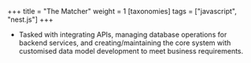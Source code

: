 +++
title = "The Matcher"
weight = 1
[taxonomies]
tags = ["javascript", "nest.js"]
+++

- Tasked with integrating APIs, managing database operations for backend services, and creating/maintaining the
core system with customised data model development to meet business requirements.